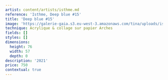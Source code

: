 ```yaml
---
artist: content/artists/isthme.md
reference: 'Isthme, Deep blue #15'
title: 'Deep blue #15'
image: 'https://galerie-gaia.s3.eu-west-3.amazonaws.com/tina/uploads/isthme/ISTHME-Deep Blue #15, 2021 -76 x 57 cm -Collage sur papier Arches .jpg'
technique: Acrylique & collage sur papier Arches
fields: []
styles: []
dimensions:
  height: 76
  width: 57
  depth: 0
description: '2021'
price: 750
contextual: true
---
```



